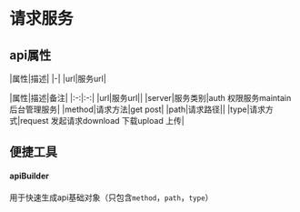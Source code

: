 # 请求服务

## api属性

|属性|描述|
|-|
|url|服务url|

|属性|描述|备注|
|:-:|:-:|
|url|服务url||
|server|服务类别|auth 权限服务maintain 后台管理服务|
|method|请求方法|get post|
|path|请求路径||
|type|请求方式|request 发起请求download 下载upload 上传|




## 便捷工具
#### apiBuilder
用于快速生成api基础对象（只包含`method`，`path`，`type`）

